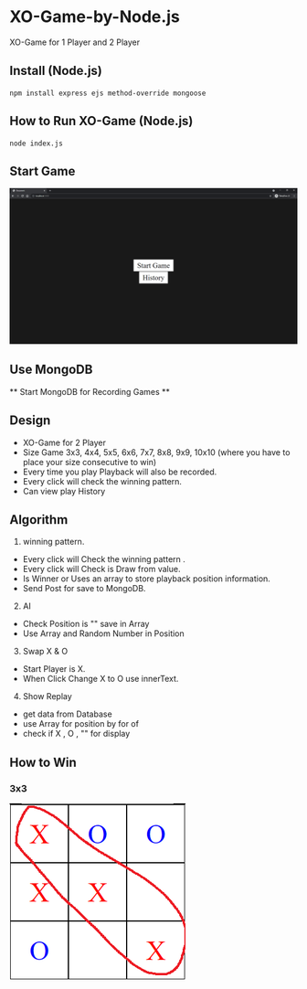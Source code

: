 # XO-Game-by-Node.js
XO-Game for 1 Player and 2 Player

## Install (Node.js)
```
npm install express ejs method-override mongoose
```

## How to Run XO-Game (Node.js)
```
node index.js
```

## Start Game
![Start-Game](startgame.png)

## Use MongoDB 
** Start MongoDB for Recording Games **

## Design
- XO-Game for 2 Player
- Size Game 3x3, 4x4, 5x5, 6x6, 7x7, 8x8, 9x9, 10x10 (where you have to place your size consecutive to win)
- Every time you play Playback will also be recorded.
- Every click will check the winning pattern.
- Can view play History

## Algorithm
1. winning pattern. 
  - Every click will Check the winning pattern .
  - Every click will Check is Draw from value.
  - Is Winner or Uses an array to store playback position information.
  - Send Post for save to MongoDB.

2. AI
  - Check Position is "" save in Array
  - Use Array and Random Number in Position
  
3. Swap X & O
  - Start Player is X.
  - When Click Change X to O use innerText.

4. Show Replay
  - get data from Database
  - use Array for position by for of
  - check if X , O , "" for display

## How to Win
### 3x3
![3x3](3x3.png)
